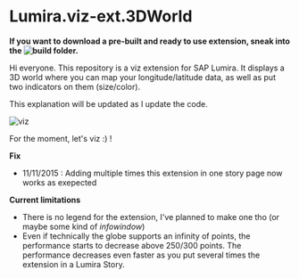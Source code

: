 # Lumira.viz-ext.3DWorld

**If you want to download a pre-built and ready to use extension, sneak into the ![build](/build) folder.**

Hi everyone. This repository is a viz extension for SAP Lumira.
It displays a 3D world where you can map your longitude/latitude data, as well as put two indicators on them (size/color).

This explanation will be updated as I update the code.

![viz](http://s4.postimg.org/itkn96gtp/Screenshot07.png)

For the moment, let's viz :) !

**Fix**
- 11/11/2015 : Adding multiple times this extension in one story page now works as exepected

**Current limitations**
- There is no legend for the extension, I've planned to make one tho (or maybe some kind of *infowindow*)
- Even if technically the globe supports an infinity of points, the performance starts to decrease above 250/300 points. The performance decreases even faster as you put several times the extension in a Lumira Story.
